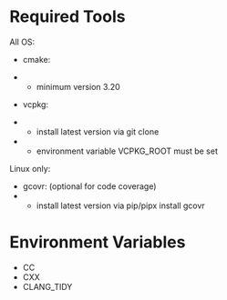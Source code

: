 # Required Tools

All OS:
- cmake:
- - minimum version 3.20

- vcpkg:
- - install latest version via git clone 
- - environment variable VCPKG_ROOT must be set 

Linux only:
- gcovr: (optional for code coverage) 
- - install latest version via pip/pipx install gcovr 

# Environment Variables

- CC
- CXX
- CLANG_TIDY